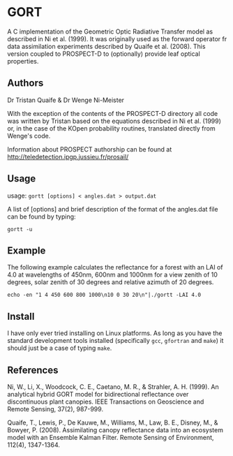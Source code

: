 # GORT

A C implementation of the Geometric Optic Radiative Transfer model as described in Ni et al. (1999). 
It was originally used as the forward operator fr data assimilation experiments described by 
Quaife et al. (2008).
This version coupled to PROSPECT-D to (optionally) provide leaf optical properties.

## Authors

Dr Tristan Quaife & Dr Wenge Ni-Meister

With the exception of the contents of the PROSPECT-D directory all code was written by Tristan based on the equations described in Ni et al. (1999) or, in the case of the KOpen probability routines, translated directly from Wenge's code.

Information about PROSPECT authorship can be found at http://teledetection.ipgp.jussieu.fr/prosail/

## Usage
 
usage: `gortt [options] < angles.dat > output.dat`

A list of \[options\] and brief description of the format of the angles.dat file can be found by typing:

`gortt -u`


## Example

The following example calculates the reflectance for a forest with an LAI of 4.0 at wavelengths of 450nm, 600nm and 1000nm for a view zenith of 10 degrees, solar zenith of 30 degrees and relative azimuth of 20 degrees.

`echo -en "1 4 450 600 800 1000\n10 0 30 20\n"|./gortt -LAI 4.0`


## Install

I have only ever tried installing on Linux platforms. As long as you have the standard development tools installed (specifically `gcc`, `gfortran` and `make`) it should just be a case of typing `make`.


## References

Ni, W., Li, X., Woodcock, C. E., Caetano, M. R., & Strahler, A. H. (1999). An analytical hybrid GORT model for bidirectional reflectance over discontinuous plant canopies. IEEE Transactions on Geoscience and Remote Sensing, 37(2), 987-999.

Quaife, T., Lewis, P., De Kauwe, M., Williams, M., Law, B. E., Disney, M., & Bowyer, P. (2008). Assimilating canopy reflectance data into an ecosystem model with an Ensemble Kalman Filter. Remote Sensing of Environment, 112(4), 1347-1364.
